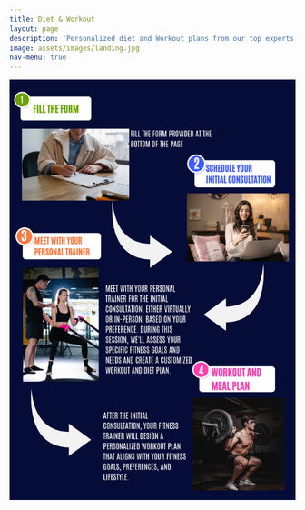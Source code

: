 ```yaml
---
title: Diet & Workout
layout: page
description: 'Personalized diet and Workout plans from our top experts'
image: assets/images/landing.jpg
nav-menu: true
---
```

<img src="assets/images/workoutMeal.jpg" alt="" data-position="center center" />


